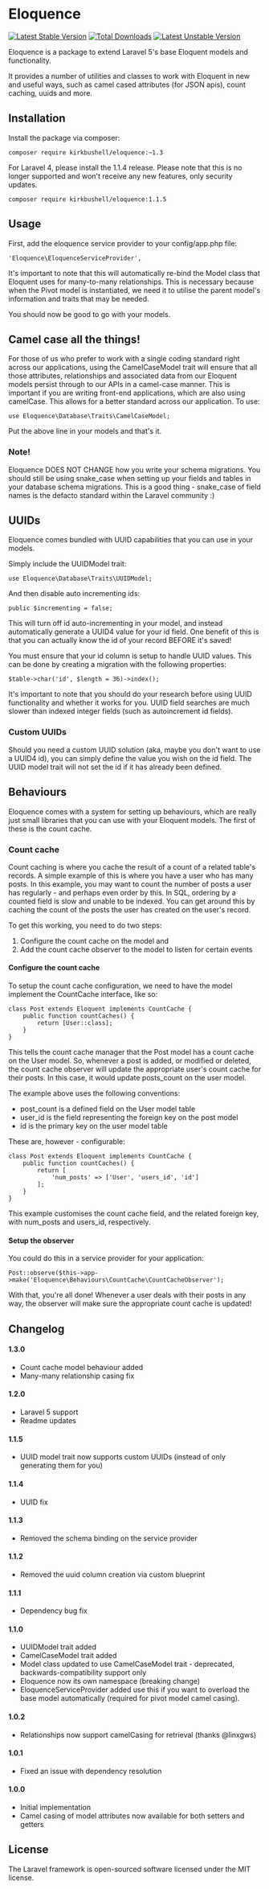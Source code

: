 # Eloquence

[![Latest Stable Version](https://poser.pugx.org/kirkbushell/eloquence/v/stable.svg)](https://packagist.org/packages/kirkbushell/eloquence) [![Total Downloads](https://poser.pugx.org/kirkbushell/eloquence/downloads.svg)](https://packagist.org/packages/kirkbushell/eloquence) [![Latest Unstable Version](https://poser.pugx.org/kirkbushell/eloquence/v/unstable.svg)](https://packagist.org/packages/kirkbushell/eloquence)

Eloquence is a package to extend Laravel 5's base Eloquent models and functionality.

It provides a number of utilities and classes to work with Eloquent in new and useful ways, 
such as camel cased attributes (for JSON apis), count caching, uuids and more.

## Installation

Install the package via composer:

    composer require kirkbushell/eloquence:~1.3

For Laravel 4, please install the 1.1.4 release. Please note that this is no longer supported 
and won't receive any new features, only security updates.

    composer require kirkbushell/eloquence:1.1.5

## Usage

First, add the eloquence service provider to your config/app.php file:

    'Eloquence\EloquenceServiceProvider',

It's important to note that this will automatically re-bind the Model class
that Eloquent uses for many-to-many relationships. This is necessary because
when the Pivot model is instantiated, we need it to utilise the parent model's
information and traits that may be needed.

You should now be good to go with your models.

## Camel case all the things!

For those of us who prefer to work with a single coding standard right across our applications, 
using the CamelCaseModel trait will ensure that all those attributes, relationships and associated 
data from our Eloquent models persist through to our APIs in a camel-case manner. This is important 
if you are writing front-end applications, which are also using camelCase. This allows for a 
better standard across our application. To use:

    use Eloquence\Database\Traits\CamelCaseModel;

Put the above line in your models and that's it.

### Note!

Eloquence DOES NOT CHANGE how you write your schema migrations. You should still be using snake_case 
when setting up your fields and tables in your database schema migrations. This is a good thing - 
snake_case of field names is the defacto standard within the Laravel community :)


## UUIDs

Eloquence comes bundled with UUID capabilities that you can use in your models.

Simply include the UUIDModel trait:

    use Eloquence\Database\Traits\UUIDModel;

And then disable auto incrementing ids:

    public $incrementing = false;

This will turn off id auto-incrementing in your model, and instead automatically generate a UUID4 value for your id field. One 
benefit of this is that you can actually know the id of your record BEFORE it's saved!

You must ensure that your id column is setup to handle UUID values. This can be done by creating a migration with the following 
properties:

    $table->char('id', $length = 36)->index();

It's important to note that you should do your research before using UUID functionality and whether it works for you. UUID 
field searches are much slower than indexed integer fields (such as autoincrement id fields).


### Custom UUIDs

Should you need a custom UUID solution (aka, maybe you don't want to use a UUID4 id), you can simply define the value you wish on 
the id field. The UUID model trait will not set the id if it has already been defined.

## Behaviours

Eloquence comes with a system for setting up behaviours, which are really just small libraries that you can use with your Eloquent models.
The first of these is the count cache.

### Count cache

Count caching is where you cache the result of a count of a related table's records. A simple example of this is where you have a user who
has many posts. In this example, you may want to count the number of posts a user has regularly - and perhaps even order by this. In SQL,
ordering by a counted field is slow and unable to be indexed. You can get around this by caching the count of the posts the user
has created on the user's record.

To get this working, you need to do two steps:

1. Configure the count cache on the model and
2. Add the count cache observer to the model to listen for certain events

#### Configure the count cache

To setup the count cache configuration, we need to have the model implement the CountCache interface, like so:

    class Post extends Eloquent implements CountCache {
        public function countCaches() {
            return [User::class];
        }
    }

This tells the count cache manager that the Post model has a count cache on the User model. So, whenever a post is added, or modified or
deleted, the count cache observer will update the appropriate user's count cache for their posts. In this case, it would update posts_count
on the user model.

The example above uses the following conventions:

* post_count is a defined field on the User model table
* user_id is the field representing the foreign key on the post model
* id is the primary key on the user model table

These are, however - configurable:

    class Post extends Eloquent implements CountCache {
        public function countCaches() {
            return [
                'num_posts' => ['User', 'users_id', 'id']
            ];
        }
    }

This example customises the count cache field, and the related foreign key, with num_posts and users_id, respectively.

#### Setup the observer

You could do this in a service provider for your application:

    Post::observe($this->app->make('Eloquence\Behaviours\CountCache\CountCacheObserver');

With that, you're all done! Whenever a user deals with their posts in any way, the observer will make sure the appropriate count cache is updated!

## Changelog

#### 1.3.0

* Count cache model behaviour added
* Many-many relationship casing fix

#### 1.2.0

* Laravel 5 support
* Readme updates

#### 1.1.5

* UUID model trait now supports custom UUIDs (instead of only generating them for you)

#### 1.1.4

* UUID fix

#### 1.1.3

* Removed the schema binding on the service provider

#### 1.1.2

* Removed the uuid column creation via custom blueprint

#### 1.1.1

* Dependency bug fix

#### 1.1.0

* UUIDModel trait added
* CamelCaseModel trait added
* Model class updated to use CamelCaseModel trait - deprecated, backwards-compatibility support only
* Eloquence now its own namespace (breaking change)
* EloquenceServiceProvider added use this if you want to overload the base model automatically (required for pivot model camel casing).

#### 1.0.2

* Relationships now support camelCasing for retrieval (thanks @linxgws)

#### 1.0.1

* Fixed an issue with dependency resolution

#### 1.0.0

* Initial implementation
* Camel casing of model attributes now available for both setters and getters

## License

The Laravel framework is open-sourced software licensed under the MIT license.
